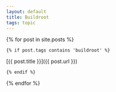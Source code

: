 ```yaml
---
layout: default
title: Buildroot
tags: topic
---
```


{% for post in site.posts %}

    {% if post.tags contains 'buildroot' %}

[{{ post.title }}]({{ post.url }})

    {% endif %}

{% endfor %}
